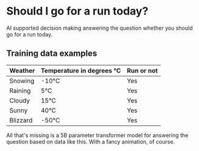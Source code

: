 # Should I go for a run today?

AI supported decision making answering the question whether you should go for a run today.

## Training data examples

| Weather  | Temperature in degrees °C | Run or not |
| ------------- | ------------- | ------------- |
| Snowing  | -10°C  | Yes  |
| Raining  | 5°C  | Yes  |
| Cloudy  | 15°C  | Yes  |
| Sunny  | 40°C  | Yes  |
| Blizzard  | -50°C  | Yes  |

All that's missing is a 5B parameter transformer model for answering the question based on data like this. With a fancy animation, of course.
